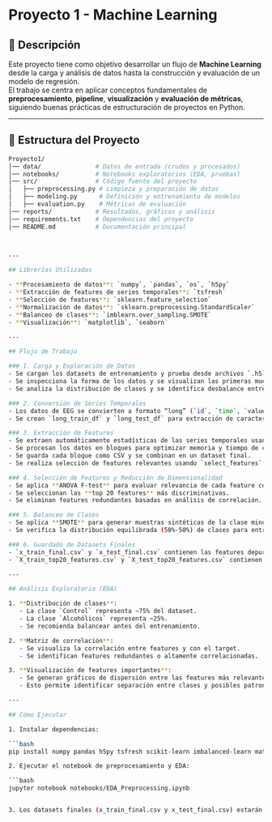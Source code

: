 # Proyecto 1 - Machine Learning

## 📌 Descripción
Este proyecto tiene como objetivo desarrollar un flujo de **Machine Learning** desde la carga y análisis de datos hasta la construcción y evaluación de un modelo de regresión.  
El trabajo se centra en aplicar conceptos fundamentales de **preprocesamiento**, **pipeline**, **visualización** y **evaluación de métricas**, siguiendo buenas prácticas de estructuración de proyectos en Python.

---

## 📂 Estructura del Proyecto
```bash
Proyecto1/
│── data/               # Datos de entrada (crudos y procesados)
│── notebooks/          # Notebooks exploratorios (EDA, pruebas)
│── src/                # Código fuente del proyecto
│   ├── preprocessing.py # Limpieza y preparación de datos
│   ├── modeling.py      # Definición y entrenamiento de modelos
│   ├── evaluation.py    # Métricas de evaluación
│── reports/            # Resultados, gráficas y análisis
│── requirements.txt    # Dependencias del proyecto
│── README.md           # Documentación principal



---

## Librerías Utilizadas

- **Procesamiento de datos**: `numpy`, `pandas`, `os`, `h5py`
- **Extracción de features de series temporales**: `tsfresh`
- **Selección de features**: `sklearn.feature_selection`
- **Normalización de datos**: `sklearn.preprocessing.StandardScaler`
- **Balanceo de clases**: `imblearn.over_sampling.SMOTE`
- **Visualización**: `matplotlib`, `seaborn`

---

## Flujo de Trabajo

### 1. Carga y Exploración de Datos
- Se cargan los datasets de entrenamiento y prueba desde archivos `.h5`.
- Se inspecciona la forma de los datos y se visualizan las primeras muestras.
- Se analiza la distribución de clases y se identifica desbalance entre `Control (0)` y `Alcohólicos (1)`.

### 2. Conversión de Series Temporales
- Los datos de EEG se convierten a formato “long” (`id`, `time`, `value`) compatible con `tsfresh`.
- Se crean `long_train_df` y `long_test_df` para extracción de características.

### 3. Extracción de Features
- Se extraen automáticamente estadísticas de las series temporales usando `tsfresh`.
- Se procesan los datos en bloques para optimizar memoria y tiempo de cómputo.
- Se guarda cada bloque como CSV y se combinan en un dataset final.
- Se realiza selección de features relevantes usando `select_features` (basado en la variable objetivo).

### 4. Selección de Features y Reducción de Dimensionalidad
- Se aplica **ANOVA F-test** para evaluar relevancia de cada feature con respecto a la clase.
- Se seleccionan las **top 20 features** más discriminativas.
- Se eliminan features redundantes basadas en análisis de correlación.

### 5. Balanceo de Clases
- Se aplica **SMOTE** para generar muestras sintéticas de la clase minoritaria.
- Se verifica la distribución equilibrada (50%-50%) de clases para entrenamiento.

### 6. Guardado de Datasets Finales
- `x_train_final.csv` y `x_test_final.csv` contienen las features depuradas y listas para el entrenamiento.
- `X_train_top20_features.csv` y `X_test_top20_features.csv` contienen únicamente las top 20 features seleccionadas.

---

## Análisis Exploratorio (EDA)

1. **Distribución de clases**:
   - La clase `Control` representa ~75% del dataset.
   - La clase `Alcohólicos` representa ~25%.
   - Se recomienda balancear antes del entrenamiento.

2. **Matriz de correlación**:
   - Se visualiza la correlación entre features y con el target.
   - Se identifican features redundantes o altamente correlacionadas.

3. **Visualización de features importantes**:
   - Se generan gráficos de dispersión entre las features más relevantes y la clase objetivo.
   - Esto permite identificar separación entre clases y posibles patrones discriminativos.

---

## Cómo Ejecutar

1. Instalar dependencias:

```bash
pip install numpy pandas h5py tsfresh scikit-learn imbalanced-learn matplotlib seaborn

2. Ejecutar el notebook de preprocesamiento y EDA:

```bash
jupyter notebook notebooks/EDA_Preprocessing.ipynb


3. Los datasets finales (x_train_final.csv y x_test_final.csv) estarán listos para entrenar modelos de machine learning como SVM, Random Forest, XGBoost, etc.